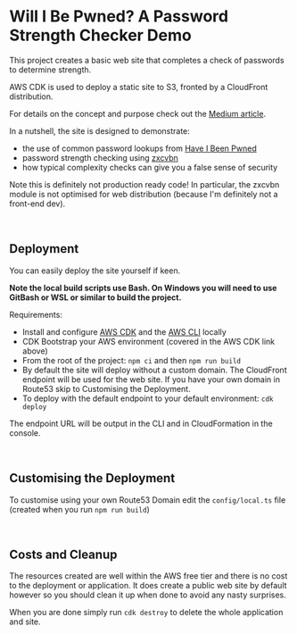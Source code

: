 # Will I Be Pwned? A Password Strength Checker Demo

This project creates a basic web site that completes a check of passwords to determine strength.

AWS CDK is used to deploy a static site to S3, fronted by a CloudFront distribution.

For details on the concept and purpose check out the [Medium article](https://markilott.medium.com/how-most-password-policies-make-us-less-secure-69476ca9fe92).

In a nutshell, the site is designed to demonstrate:
- the use of common password lookups from [Have I Been Pwned](https://haveibeenpwned.com/API/v2)
- password strength checking using [zxcvbn](https://www.npmjs.com/package/zxcvbn)
- how typical complexity checks can give you a false sense of security

Note this is definitely not production ready code! In particular, the zxcvbn module is not optimised for web distribution (because I'm definitely not a front-end dev).

&nbsp;

## Deployment

You can easily deploy the site yourself if keen.

**Note the local build scripts use Bash. On Windows you will need to use GitBash or WSL or similar to build the project.**

Requirements:

- Install and configure [AWS CDK](https://docs.aws.amazon.com/cdk/v2/guide/getting_started.html) and the [AWS CLI](https://docs.aws.amazon.com/cli/latest/userguide/getting-started-install.html) locally
- CDK Bootstrap your AWS environment (covered in the AWS CDK link above)
- From the root of the project: `npm ci` and then `npm run build`
- By default the site will deploy without a custom domain. The CloudFront endpoint will be used for the web site. If you have your own domain in Route53 skip to Customising the Deployment.
- To deploy with the default endpoint to your default environment: `cdk deploy`

The endpoint URL will be output in the CLI and in CloudFormation in the console.

&nbsp;

## Customising the Deployment

To customise using your own Route53 Domain edit the `config/local.ts` file (created when you run `npm run build`)

&nbsp;

## Costs and Cleanup

The resources created are well within the AWS free tier and there is no cost to the deployment or application. It does create a public web site by default however so you should clean it up when done to avoid any nasty surprises.

When you are done simply run `cdk destroy` to delete the whole application and site.
